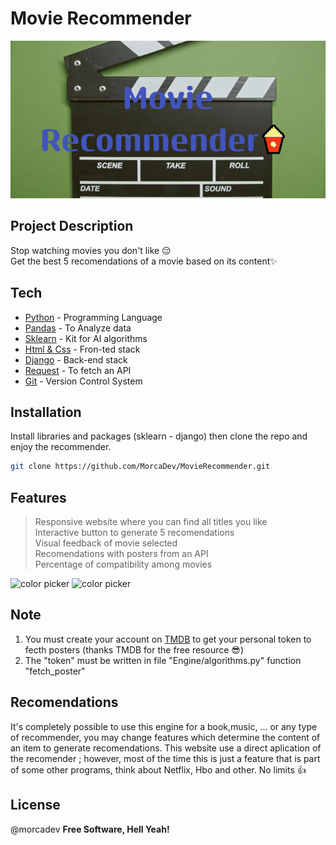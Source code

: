 # Movie Recommender 
![Banner](https://github.com/MorcaDev/MovieRecommender/blob/master/Assets/banner.png "Movie Recommender")

## Project Description
Stop watching movies you don't like 😔  
Get the best 5 recomendations of a movie based on its content✨ 

## Tech
- [Python](https://www.python.org/) - Programming Language 
- [Pandas](https://pandas.pydata.org/pandas-docs/stable/getting_started/install.html) - To Analyze data
- [Sklearn](https://scikit-learn.org/stable/) - Kit for AI algorithms
- [Html & Css](https://www.youtube.com/watch?v=XqFR2lqBYPs) - Fron-ted stack
- [Django](https://www.djangoproject.com/) - Back-end stack 
- [Request](https://www.codecademy.com/resources/docs/python/requests-module) - To fetch an API
- [Git](https://git-scm.com/) - Version Control System

## Installation
Install libraries and packages (sklearn - django) then clone the repo and enjoy the recommender.

```sh
git clone https://github.com/MorcaDev/MovieRecommender.git
```

## Features
> Responsive website where you can find all titles you like  
> Interactive button to generate 5 recomendations  
> Visual feedback of movie selected  
> Recomendations with posters from an API   
> Percentage of compatibility among movies  

![color picker](https://github.com/MorcaDev/MovieRecommender/blob/master/Assets/desktop.gif)
![color picker](https://github.com/MorcaDev/MovieRecommender/blob/master/Assets/mobile.gif)

## Note
1. You must create your account on [TMDB](https://www.themoviedb.org/) to get your personal token to fecth posters (thanks TMDB for the free resource 😎)
2. The  "token" must be written in file "Engine/algorithms.py" function "fetch_poster"

## Recomendations
It's completely possible to use this engine for a book,music, ... or any type of recommender, you may change features which determine the content of an item to generate recomendations. This website use a direct aplication of the recomender ; however, most of the time this is just a feature that is part of some other programs, think about Netflix, Hbo and other. No limits 👍

## License
@morcadev
**Free Software, Hell Yeah!**
